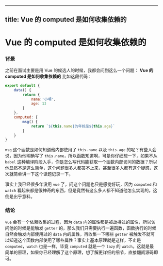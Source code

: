 
---
title: Vue 的 computed 是如何收集依赖的
---

# Vue 的 computed 是如何收集依赖的
### 背景
之前在面试主要是用 Vue 的候选人的时候，我都会问到这么一个问题：
**Vue 的 computed 是如何收集依赖的**
比如这段代码：
``` javascript
export default {
    data() {
        return {
            name:'小明',
            age: 13
        }
    },
    computed: {
        msg() {
            return `${this.name}的年龄是${this.age}`
        }
    }
}
```
`msg` 这个函数是如何知道他内部使用了 `this.name` 以及 `this.age` 的呢？有些人会说，因为他明确写了 `this.name`，所以函数知道啊，可是你仔细想一下，如果不从 `babel` 这种编译阶段入手，你是怎么写代码能获取一个函数内部访问的数据？所以他显然不是这么简单，这个问题很多人都答不上来，甚至很多人都有这个疑惑，这次就简单讲一下这个话题记录一下。

事实上我已经很多年没用 `vue` 了，问这个问题也只是感觉好玩，因为 `computed` 和 `watch` 看起来都是很神奇的东西，但是竟然有这么多人都不知道他怎么实现的，这倒是出乎意料。

### 结论
`vue` 会有一个依赖收集的过程，因为 `data` 内的属性都是被劫持过的属性，所以访问他的时候是能触发 `getter` 的，那么我们只需要执行一遍函数，函数执行的时候自然会触发内部使用过的 `data` 内的属性，再收集一下哪些 `getter` 被触发不就可以知道这个函数内部使用了哪些属性？事实上基本原理就是这样，不止是`computed`，`watch` 也是一样，毕竟 `computed` 就是一个 `lazy` 的 `watch`。这就是最简单的原理，如果你已经理解了这个原理，想了解更详细的细节，直接翻阅源码即可。

